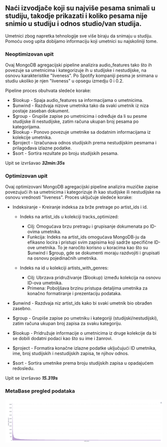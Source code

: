## Naći izvodjače koji su najviše pesama snimali u studiju, takodje prikazati i koliko pesama nije snimio u studiju i odnos studio/van studija.

Umetnici zbog napretka tehnologije sve više biraju da snimaju u studiju. Pomoću ovog upita dobijamo informaciju koji umetnici su najskoliniji tome.

### Neoptimizovan upit

Ovaj MongoDB agregacijski pipeline analizira audio_features tako što ih povezuje sa umetnicima i kategorizuje ih u studijske i nestudijske, na osnovu karakteristike "liveness". Po Spotify kompaniji pesma je snimana u studiu ukoliko je njen "liveness" u opsegu izmedju 0 i 0.2. 

Pipeline proces obuhvata sledeće korake:

- $lookup - Spaja audio_features sa informacijama o umetnicima.
- $unwind - Razdvaja nizove umetnika tako da svaki umetnik iz niza postaje zaseban dokument.
- $group - Grupiše zapise po umetnicima i određuje da li su pesme studijske ili nestudijske, zatim računa ukupan broj pesama po kategorijama.
- $lookup - Ponovo povezuje umetnike sa dodatnim informacijama iz kolekcije umetnika.
- $project - Izračunava odnos studijskih prema nestudijskim pesmama i prilagođava izlazne podatke.
- $sort - Sortira rezultate po broju studijskih pesama.

Upit se izvršavao _**32min:35s**_


### Optimizovan upit

Ovaj optimizovani MongoDB agregacijski pipeline analizira muzičke zapise povezujući ih sa umetnicima i kategorizuje ih kao studijske ili nestudijske na osnovu vrednosti "liveness". Proces uključuje sledeće korake:

- Indeksiranje - Kreiranje indeksa za brže pretrage po artist_ids i id.
  * Indeks na artist_ids u kolekciji tracks_optimized:
    * Cilj: Omogućava brzu pretragu i grupisanje dokumenata po ID-ovima umetnika.
    * Funkcija: Indeks na artist_ids omogućava MongoDB-ju da efikasno locira i pristupi svim zapisima koji sadrže specifične ID-ove umetnika. To je naročito korisno u koracima kao što su $unwind i $group, gde se dokumenti moraju razdvojiti i grupisati na osnovu pojedinačnih umetnika.

  * Indeks na id u kolekciji artists_with_genres:
    * Cilj: Ubrzava pridruživanje ($lookup) između kolekcija na osnovu ID-ova umetnika.
    * Primena: Poboljšava brzinu pristupa detaljima umetnika za konačno formatiranje i prezentaciju podataka.
    
- $unwind - Razdvaja niz artist_ids kako bi svaki umetnik bio obrađen zasebno.
- $group - Grupiše zapise po umetniku i kategoriji (studijski/nestudijski), zatim računa ukupan broj zapisa za svaku kategoriju.
- $lookup - Pridružuje informacije o umetnicima iz druge kolekcije da bi se dobili dodatni podaci kao što su ime i žanrovi.
- $project - Formatira konačne izlazne podatke uključujući ID umetnika, ime, broj studijskih i nestudijskih zapisa, te njihov odnos.
- $sort - Sortira umetnike prema broju studijskih zapisa u opadajućem redosledu.

Upit se izvršavao _**15.319s**_

### MetaBase pregled podataka
![MetaBase#1](MetaBase%231.png)



